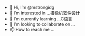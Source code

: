 - 👋 Hi, I’m @mstrongidg
- 👀 I’m interested in ...摄像机软件设计
- 🌱 I’m currently learning ...C语言
- 💞️ I’m looking to collaborate on ...
- 📫 How to reach me ...

<!---
mstrongidg/mstrongidg is a ✨ special ✨ repository because its `README.md` (this file) appears on your GitHub profile.
You can click the Preview link to take a look at your changes.
--->
